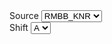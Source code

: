 <div class="row mb-3">
    <div class="col-md-2">
        <label class="form-label">Source</label>
        <select class="form-select">
            <option value="RMBB_KNR">RMBB_KNR</option>
            <option value="RMBB">RMBB</option>
            <option value="RMBBN">RMBBN</option>
        </select>
    </div>
    <div class="col-md-2">
        <label class="form-label">Shift</label>
        <select class="form-select">
            <option value="A">A</option>
            <option value="B">B</option>
            <option value="C">C</option>
        </select>                    
    </div>
</div>